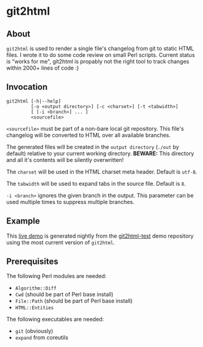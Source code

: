git2html
========


## About

`git2html` is used to render a single file's changelog from git to static HTML files.
I wrote it to do some code review on small Perl scripts.
Current status is "works for me", git2html is propably not the right tool to track changes within 2000+ lines of code :)

## Invocation

    git2html [-h|--help]
             [-o <output directory>] [-c <charset>] [-t <tabwidth>]
             [ [-i <branch>] ... ]
             <sourcefile>

`<sourcefile>` must be part of a non-bare local git repository.
This file's changelog will be converted to HTML over all available branches.

The generated files will be created in the `output directory` (`./out`
by default) relative to your current working directory.
**BEWARE:** This directory and all it's contents will be silently overwritten!

The `charset` will be used in the HTML charset meta header.  Default is `utf-8`.

The `tabwidth` will be used to expand tabs in the source file.  Default is `8`.

`-i <branch>` ignores the given branch in the output.  This parameter
can be used multiple times to suppress multiple branches.

## Example

This [live demo](http://www.cgarbs.de/stuff/git2html-test/) is generated nightly from the
[git2html-test](https://github.com/mmitch/git2html-test/) demo repository
using the most current version of `git2html`.

## Prerequisites

The following Perl modules are needed:

* `Algorithm::Diff`
* `Cwd` (should be part of Perl base install)
* `File::Path` (should be part of Perl base install)
* `HTML::Entities`

The following executables are needed:

* `git` (obviously)
* `expand` from coreutils
